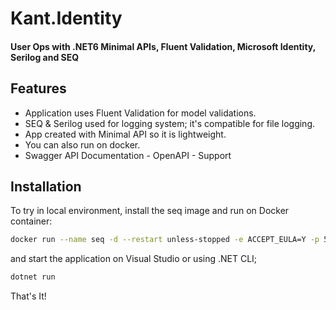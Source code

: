 # Kant.Identity
#### User Ops with .NET6 Minimal APIs, Fluent Validation, Microsoft Identity, Serilog and SEQ 

## Features

- Application uses Fluent Validation for model validations.
- SEQ & Serilog used for logging system; it's compatible for file logging.
- App created with Minimal API so it is lightweight.
- You can also run on docker.
- Swagger API Documentation - OpenAPI - Support

## Installation

To try in local environment, install the seq image and run on Docker container:

```sh
docker run --name seq -d --restart unless-stopped -e ACCEPT_EULA=Y -p 5341:80 datalust/seq:latest
```

and start the application on Visual Studio or using .NET CLI;

```sh
dotnet run
```

That's It!
